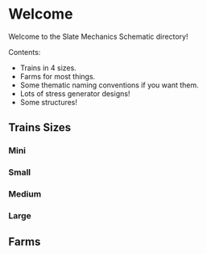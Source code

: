 # Welcome

Welcome to the Slate Mechanics Schematic directory!

Contents:
- Trains in 4 sizes.
- Farms for most things.
- Some thematic naming conventions if you want them.
- Lots of stress generator designs!
- Some structures!

## Trains Sizes

### Mini

### Small

### Medium

### Large


## Farms